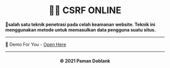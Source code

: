 <h1 align='center'>👨‍💻 CSRF ONLINE</h1>

<b>🎉salah satu teknik penetrasi pada celah keamanan website. Teknik ini menggunakan metode untuk memasulkan data pengguna suatu situs.</b>

***

🍃 Demo For You - [Open Here](https://toolsttcacyve.000webhostapp.com/csrff.php)

---

<h4 align='center'> © 2021 Paman Doblank
